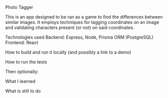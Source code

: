 Photo Tagger

This is an app designed to be ran as a game to find the differences between similar images. It employs
techniques for tagging coordinates on an image and validating characters present (or not) on said coordinates.

Technologies used
Backend: Express, Node, Prisma ORM (PostgreSQL)
Frontend: React

How to build and run it locally (and possibly a link to a demo)

How to run the tests

Then optionally:

What I learned

What is still to do
